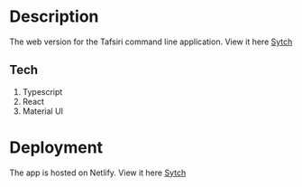 # Description

The web version for the Tafsiri command line application. View it here [Sytch](https://sytch.madebywayne.site)

## Tech

1. Typescript
2. React
3. Material UI

# Deployment

The app is hosted on Netlify. View it here [Sytch](https://sytch.madebywayne.site)
